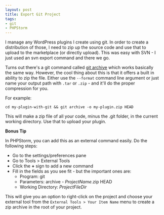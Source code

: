```yaml
---
layout: post
title: Export Git Project
tags:
- git
- PHPStorm
---
```

I manage any WordPress plugins I create using git.  In order to create a distribution of those, I need to zip up the source code and use that to upload to the marketplace (or directly upload).  This was easy with SVN - I just used an svn export command and there we go.

Turns out there's a git command called [git archive](https://git-scm.com/docs/git-archive) which works basically the same way.  However, the cool thing about this is that it offers a built in ability to zip the file.  Either use the `--format` command line argument or just name your output path with `.tar` or `.zip` - and it'll do the proper compression for you.

For example:

`cd my-plugin-with-git && git archive -o my-plugin.zip HEAD` 

This will make a zip file of all your code, minus the .git folder, in the current working directory.  Use that to upload your plugin.

**Bonus Tip**

In PHPStorm, you can add this as an external command easily.  Do the following steps:

  - Go to the settings/preferences pane
  - Go to Tools > External Tools
  - Click the **+** sign to add a new command
  - Fill in the fields as you see fit - but the important ones are:
    - Program: git
    - Parameters: archive - $ProjectName$.zip HEAD
    - Working Directory: $ProjectFileDir$

This will give you an option to right-click on the project and choose your external tool from the `External Tools > Your Item Name` menu to create a zip archive in the root of your project.